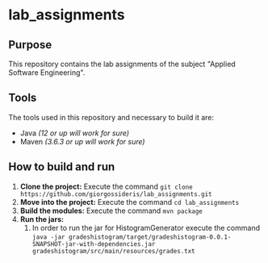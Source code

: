 # lab_assignments

## Purpose
This repository contains the lab assignments of the subject "Applied Software Engineering".

## Tools
The tools used in this repository and necessary to build it are:
* Java *(12 or up will work for sure)*
* Maven *(3.6.3 or up will work for sure)*

## How to build and run
1. **Clone the project:** Execute the command `git clone https://github.com/giorgossideris/lab_assignments.git`
2. **Move into the project:** Execute the command `cd lab_assignments`
3. **Build the modules:** Execute the command `mvn package`
4. **Run the jars:**
   1. In order to run the jar for HistogramGenerator execute the command 
  `java -jar gradeshistogram/target/gradeshistogram-0.0.1-SNAPSHOT-jar-with-dependencies.jar gradeshistogram/src/main/resources/grades.txt`
